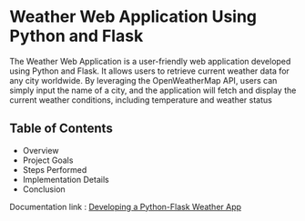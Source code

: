 # Weather Web Application Using Python and Flask
The Weather Web Application is a user-friendly web application developed using Python and Flask. 
It allows users to retrieve current weather data for any city worldwide. By leveraging the OpenWeatherMap API, users can simply input the name of a city, 
and the application will fetch and display the current weather conditions, including temperature and weather status

## Table of Contents

- Overview
- Project Goals
- Steps Performed
- Implementation Details
- Conclusion


Documentation link : [Developing a Python-Flask Weather App](https://github.com/javiizz/Weather-Web-App/blob/main/Documents/Developing%20a%20Python-Flask%20Weather%20App.pdf)
